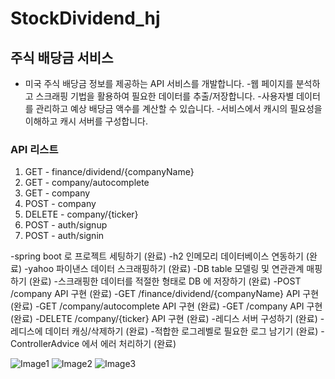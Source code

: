 # StockDividend_hj

## 주식 배당금 서비스
- 미국 주식 배당금 정보를 제공하는 API 서비스를 개발합니다.
  -웹 페이지를 분석하고 스크래핑 기법을 활용하여 필요한 데이터를 추출/저장합니다.
  -사용자별 데이터를 관리하고 예상 배당금 액수를 계산할 수 있습니다.
  -서비스에서 캐시의 필요성을 이해하고 캐시 서버를 구성합니다.


### API 리스트
1. GET - finance/dividend/{companyName}
2. GET - company/autocomplete
3. GET - company
4. POST - company
5. DELETE - company/{ticker}
6. POST - auth/signup
7. POST - auth/signin

-spring boot 로 프로젝트 세팅하기 (완료)
-h2 인메모리 데이터베이스 연동하기 (완료)
-yahoo 파이낸스 데이터 스크래핑하기 (완료)
-DB table 모델링 및 연관관계 매핑하기 (완료)
-스크래핑한 데이터를 적절한 형태로 DB 에 저장하기 (완료)
-POST /company API 구현 (완료)
-GET /finance/dividend/{companyName} API 구현 (완료)
-GET /company/autocomplete API 구현 (완료)
-GET /company API 구현 (완료)
-DELETE /company/{ticker} API 구현 (완료)
-레디스 서버 구성하기 (완료)
-레디스에 데이터 캐싱/삭제하기 (완료)
-적합한 로그레벨로 필요한 로그 남기기 (완료)
-ControllerAdvice 에서 에러 처리하기 (완료)

![Image1](C:\Users\ghd51\Desktop\배당금프로젝트\2.png)
![Image2](C:\Users\ghd51\Desktop\배당금프로젝트\3.png)
![Image3](C:\Users\ghd51\Desktop\배당금프로젝트\4.png)
